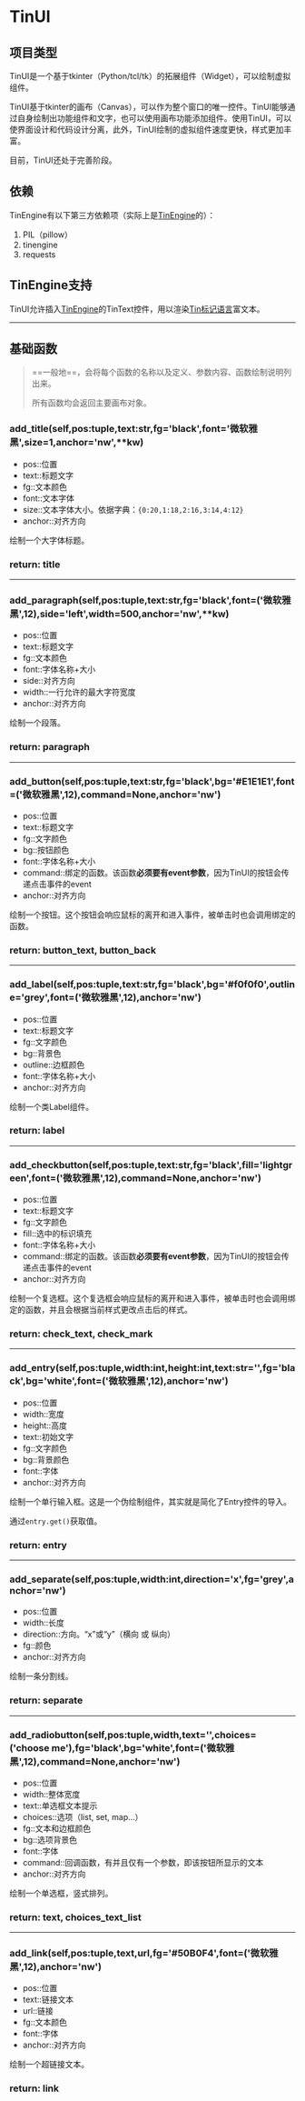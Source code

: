 # TinUI

## 项目类型

TinUI是一个基于tkinter（Python/tcl/tk）的拓展组件（Widget），可以绘制虚拟组件。

TinUI基于tkinter的画布（Canvas），可以作为整个窗口的唯一控件。TinUI能够通过自身绘制出功能组件和文字，也可以使用画布功能添加组件。使用TinUI，可以使界面设计和代码设计分离，此外，TinUI绘制的虚拟组件速度更快，样式更加丰富。

目前，TinUI还处于完善阶段。

## 依赖

TinEngine有以下第三方依赖项（实际上是[TinEngine](https://blog.csdn.net/tinga_kilin/category_10332845.html)的）：

1. PIL（pillow）
2. tinengine
3. requests

## TinEngine支持

TinUI允许插入[TinEngine](https://blog.csdn.net/tinga_kilin/category_10332845.html)的TinText控件，用以渲染[Tin标记语言](https://blog.csdn.net/tinga_kilin/category_10332845.html)富文本。

---

## 基础函数

> ==一般地==，会将每个函数的名称以及定义、参数内容、函数绘制说明列出来。
>
> 所有函数均会返回主要画布对象。

### add_title(self,pos:tuple,text:str,fg='black',font='微软雅黑',size=1,anchor='nw',**kw)

- pos::位置
- text::标题文字
- fg::文本颜色
- font::文本字体
- size::文本字体大小。依据字典：`{0:20,1:18,2:16,3:14,4:12}`
- anchor::对齐方向

绘制一个大字体标题。

### return: title

---

### add_paragraph(self,pos:tuple,text:str,fg='black',font=('微软雅黑',12),side='left',width=500,anchor='nw',**kw)

- pos::位置
- text::标题文字
- fg::文本颜色
- font::字体名称+大小
- side::对齐方向
- width::一行允许的最大字符宽度
- anchor::对齐方向

绘制一个段落。

### return: paragraph

---

### add_button(self,pos:tuple,text:str,fg='black',bg='#E1E1E1',font=('微软雅黑',12),command=None,anchor='nw')

- pos::位置
- text::标题文字
- fg::文字颜色
- bg::按钮颜色
- font::字体名称+大小
- command::绑定的函数。该函数**必须要有event参数**，因为TinUI的按钮会传递点击事件的event
- anchor::对齐方向

绘制一个按钮。这个按钮会响应鼠标的离开和进入事件，被单击时也会调用绑定的函数。

### return: button_text, button_back

---

### add_label(self,pos:tuple,text:str,fg='black',bg='#f0f0f0',outline='grey',font=('微软雅黑',12),anchor='nw') 

- pos::位置
- text::标题文字
- fg::文字颜色
- bg::背景色
- outline::边框颜色
- font::字体名称+大小
- anchor::对齐方向

绘制一个类Label组件。

### return: label

---

### add_checkbutton(self,pos:tuple,text:str,fg='black',fill='lightgreen',font=('微软雅黑',12),command=None,anchor='nw')

- pos::位置
- text::标题文字
- fg::文字颜色
- fill::选中的标识填充
- font::字体名称+大小
- command::绑定的函数。该函数**必须要有event参数**，因为TinUI的按钮会传递点击事件的event
- anchor::对齐方向

绘制一个复选框。这个复选框会响应鼠标的离开和进入事件，被单击时也会调用绑定的函数，并且会根据当前样式更改点击后的样式。

### return: check_text, check_mark

---

### add_entry(self,pos:tuple,width:int,height:int,text:str='',fg='black',bg='white',font=('微软雅黑',12),anchor='nw')

- pos::位置
- width::宽度
- height::高度
- text::初始文字
- fg::文字颜色
- bg::背景颜色
- font::字体
- anchor::对齐方向

绘制一个单行输入框。这是一个伪绘制组件，其实就是简化了Entry控件的导入。

通过`entry.get()`获取值。

### return: entry

---

### add_separate(self,pos:tuple,width:int,direction='x',fg='grey',anchor='nw')

- pos::位置
- width::长度
- direction::方向。“x”或“y”（横向 或 纵向）
- fg::颜色
- anchor::对齐方向

绘制一条分割线。

### return: separate

---

### add_radiobutton(self,pos:tuple,width,text='',choices=('choose me'),fg='black',bg='white',font=('微软雅黑',12),command=None,anchor='nw')

- pos::位置
- width::整体宽度
- text::单选框文本提示
- choices::选项（list, set, map...）
- fg::文本和边框颜色
- bg::选项背景色
- font::字体
- command::回调函数，有并且仅有一个参数，即该按钮所显示的文本
- anchor::对齐方向

绘制一个单选框，竖式排列。

### return: text, choices_text_list

---

### add_link(self,pos:tuple,text,url,fg='#50B0F4',font=('微软雅黑',12),anchor='nw')

- pos::位置
- text::链接文本
- url::链接
- fg::文本颜色
- font::字体
- anchor::对齐方向

绘制一个超链接文本。

### return: link